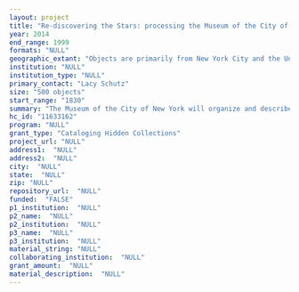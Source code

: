 ```yaml
--- 
layout: project 
title: "Re-discovering the Stars: processing the Museum of the City of New York's Collection on Theatrical Personalities."
year: 2014
end_range: 1999
formats: "NULL"
geographic_extant: "Objects are primarily from New York City and the United States, but a small percentage may originate from Europe, Asia, Africa, and South America."
institution: "NULL"
institution_type: "NULL"
primary_contact: "Lacy Schutz"
size: "500 objects"
start_range: "1830"
summary: "The Museum of the City of New York will organize and describe its Collection on theatrical personalities, which includes correspondence, photographs, ephemera, annotated scripts, notes, contracts, scrapbooks, and memorabilia related to persons who worked professionally on and around the New York stage, including actors, playwrights, directors, critics, stage managers, lyricists, composers, and producers. The collection was assembled by Museum curators and staff over several decades, but it has never been comprehensively cataloged. This two-year project will result in an online finding aid and object-level cataloging of 1,000 collection highlights."
hc_id: "11633162"
program: "NULL"
grant_type: "Cataloging Hidden Collections"
project_url: "NULL"
address1:  "NULL"
address2:  "NULL"
city:  "NULL"
state:  "NULL"
zip: "NULL"
repository_url:  "NULL"
funded:  "FALSE"
p1_institution:  "NULL"
p2_name:  "NULL"
p2_institution:  "NULL"
p3_name:  "NULL"
p3_institution:  "NULL"
material_string: "NULL"
collaborating_institution:  "NULL"
grant_amount:  "NULL"
material_description:  "NULL"
---
```

